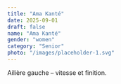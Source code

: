 ```yaml
---
title: "Ama Kanté"
date: 2025-09-01
draft: false
name: "Ama Kanté"
gender: "women"
category: "Senior"
photo: "/images/placeholder-1.svg"
---
```


Ailière gauche – vitesse et finition.
